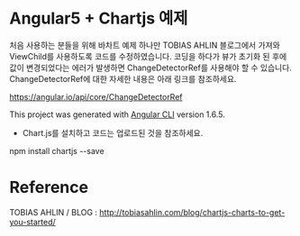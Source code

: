 # Angular5 + Chartjs 예제

처음 사용하는 분들을 위해 바차트 예제 하나만 TOBIAS AHLIN 블로그에서 가져와 ViewChild를 사용하도록 코드를 수정하였습니다. 코딩을 하다가 뷰가 초기화 된 후에 값이 변경되었다는 에러가 발생하면 ChangeDetectorRef를 사용해야 할 수 있습니다. ChangeDetectorRef에 대한 자세한 내용은 아래 링크를 참조하세요.

https://angular.io/api/core/ChangeDetectorRef

This project was generated with [Angular CLI](https://github.com/angular/angular-cli) version 1.6.5.

- Chart.js를 설치하고 코드는 업로드된 것을 참조하세요.

npm install chartjs --save

# Reference
TOBIAS AHLIN / BLOG : http://tobiasahlin.com/blog/chartjs-charts-to-get-you-started/
